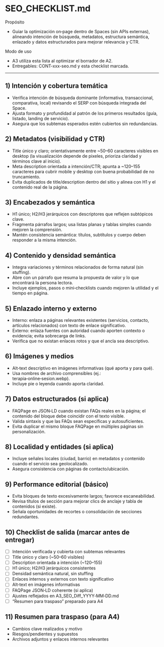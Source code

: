 # SEO_CHECKLIST.md

Propósito
- Guiar la optimización on‑page dentro de Spaces (sin APIs externas), alineando intención de búsqueda, metadatos, estructura semántica, enlazado y datos estructurados para mejorar relevancia y CTR.

Modo de uso
- A3 utiliza esta lista al optimizar el borrador de A2.  
- Entregables: CONT-xxx-seo.md y esta checklist marcada.

---

## 1) Intención y cobertura temática
- Verifica intención de búsqueda dominante (informativa, transaccional, comparativa, local) revisando el SERP con búsqueda integrada del Space.  
- Ajusta formato y profundidad al patrón de los primeros resultados (guía, listado, landing de servicio).  
- Asegura que los subtemas esperados estén cubiertos sin redundancias.

## 2) Metadatos (visibilidad y CTR)
- Title único y claro; orientativamente entre ~50–60 caracteres visibles en desktop (la visualización depende de pixeles, prioriza claridad y términos clave al inicio).  
- Meta description orientada a intención/CTR; apunta a ~120–155 caracteres para cubrir mobile y desktop con buena probabilidad de no truncamiento.  
- Evita duplicados de title/description dentro del sitio y alinea con H1 y el contenido real de la página.

## 3) Encabezados y semántica
- H1 único; H2/H3 jerárquicos con descriptores que reflejen subtópicos clave.  
- Fragmenta párrafos largos; usa listas planas y tablas simples cuando mejoren la comprensión.  
- Mantén consistencia semántica: títulos, subtítulos y cuerpo deben responder a la misma intención.

## 4) Contenido y densidad semántica
- Integra variaciones y términos relacionados de forma natural (sin stuffing).  
- Abre con un párrafo que resuma la propuesta de valor y lo que encontrará la persona lectora.  
- Incluye ejemplos, pasos o mini‑checklists cuando mejoren la utilidad y el tiempo en página.

## 5) Enlazado interno y externo
- Interno: enlaza a páginas relevantes existentes (servicios, contacto, artículos relacionados) con texto de enlace significativo.  
- Externo: enlaza fuentes con autoridad cuando aporten contexto o evidencia; evita sobrecarga de links.  
- Verifica que no existan enlaces rotos y que el ancla sea descriptivo.

## 6) Imágenes y medios
- Alt‑text descriptivo en imágenes informativas (qué aporta y para qué).  
- Usa nombres de archivo comprensibles (ej.: terapia‑online‑sesion.webp).  
- Incluye pie o leyenda cuando aporta claridad.

## 7) Datos estructurados (si aplica)
- FAQPage en JSON‑LD cuando existan FAQs reales en la página; el contenido del bloque debe coincidir con el texto visible.  
- Valida sintaxis y que las FAQs sean específicas y autosuficientes.  
- Evita duplicar el mismo bloque FAQPage en múltiples páginas sin personalización.

## 8) Localidad y entidades (si aplica)
- Incluye señales locales (ciudad, barrio) en metadatos y contenido cuando el servicio sea geolocalizado.  
- Asegura consistencia con páginas de contacto/ubicación.

## 9) Performance editorial (básico)
- Evita bloques de texto excesivamente largos; favorece escaneabilidad.  
- Revisa títulos de sección para mejorar clics de anclaje y tabla de contenidos (si existe).  
- Señala oportunidades de recortes o consolidación de secciones redundantes.

## 10) Checklist de salida (marcar antes de entregar)
- [ ] Intención verificada y cubierta con subtemas relevantes  
- [ ] Title único y claro (~50–60 visibles)  
- [ ] Description orientada a intención (~120–155)  
- [ ] H1 único; H2/H3 jerárquicos consistentes  
- [ ] Densidad semántica natural, sin stuffing  
- [ ] Enlaces internos y externos con texto significativo  
- [ ] Alt‑text en imágenes informativas  
- [ ] FAQPage JSON‑LD coherente (si aplica)  
- [ ] Ajustes reflejados en A3_SEO_Diff_YYYY‑MM‑DD.md  
- [ ] “Resumen para traspaso” preparado para A4

## 11) Resumen para traspaso (para A4)
- Cambios clave realizados y motivo  
- Riesgos/pendientes y supuestos  
- Archivos adjuntos y enlaces internos relevantes
